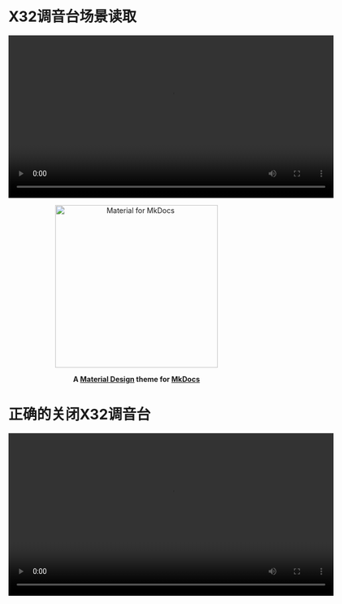 
# X32调音台场景读取

<video src="./source/X32/video/X32_LoadScene.mp4" controls="controls" width="640" height="320">您的浏览器不支持播放该视频！</video>




<p align="center">
  <a href="https://squidfunk.github.io/mkdocs-material/">
    <img src="https://raw.githubusercontent.com/squidfunk/mkdocs-material/master/.github/assets/logo.svg" width="320" alt="Material for MkDocs">
  </a>
</p>

<p align="center">
  <strong>
    A 
    <a href="https://material.io/">Material Design</a> 
    theme for 
    <a href="https://www.mkdocs.org/">MkDocs</a>
  </strong>
</p>

# 正确的关闭X32调音台
<body>
  <script src="https://vjs.zencdn.net/7.20.3/video.min.js"></script>
  <video
    id="my-video"
    class="video-js"
    controls
    preload="auto"
    width="640"
    height="320"
  >
    <source src="./source/X32/video/X32_Poweroff.mp4" type="video/mp4" />
  </video>
</body>
